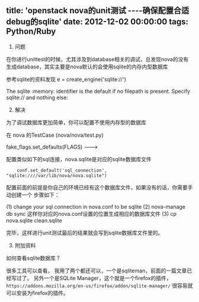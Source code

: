 title: 'openstack nova的unit测试 ----确保配置合适debug的sqlite'
date: 2012-12-02 00:00:00
tags: Python/Ruby
---

1. 问题

在你进行unittest的时候，尤其涉及到database相关的调试，总发现nova的没有生成database，其实主要是nova默认的会使用sqlite的内存内型数据库

参考sqlite的资料发现
e = create_engine('sqlite://')

The sqlite :memory: identifier is the default if no filepath is present. Specify sqlite:// and nothing else: 

2. 解决

为了调试数据库更加简单，你可以配置不使用内存型的数据库

在 nova 的TestCase (nova/nova/test.py)

fake_flags.set_defaults(FLAGS)   --->

配置类似如下的sql连接，nova.sqlite是对应的sqlite数据库文件

```
    conf.set_default('sql_connection', "sqlite:////var/lib/nova/nova.sqlite")
```

配置前面的前提是你自己的环境已经有这个数据库文件，如果没有的话，你需要手动创建一个
步骤如下：

(1) change your sql connection in nova.conf to be sqlite
(2) nova-manage db sync 
这样你对应的nova.conf设置的位置生成相应的数据库文件
(3) cp nova.sqlite clean.sqlite

完毕，这样进行unit测试最后的结果就会写到sqlite数据库文件里的。


3. 附加资料

如何查看sqlite数据库？

很多工具可以查看， 我用了两个都还可以，一个是sqliteman，前面的一篇文章已经写过了。
另外一个是SQLite Manager，这个就是一个firefox的插件，
`https://addons.mozilla.org/en-us/firefox/addon/sqlite-manager/`
很容易就可以安装为firefox的插件。
